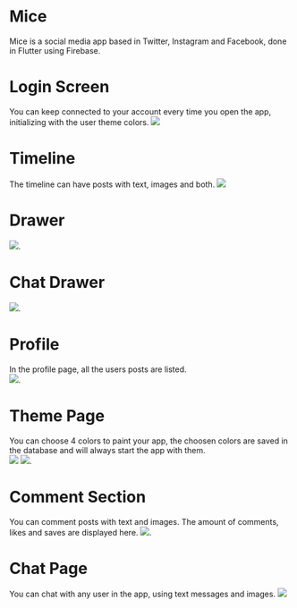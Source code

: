 # Mice
Mice is a social media app based in Twitter, Instagram and Facebook, done in Flutter using Firebase.
# Login Screen
  You can keep connected to your account every time you open the app, initializing with the user theme colors.
 <img src="https://i.ibb.co/MNV3qqV/Login-Screen.png"> 
# Timeline
  The timeline can have posts with text, images and both.
 <img src="https://scontent.fpfb1-1.fna.fbcdn.net/v/t1.15752-9/197439611_1502771270065578_4413374287890196645_n.jpg?_nc_cat=103&ccb=1-3&_nc_sid=ae9488&_nc_eui2=AeGOP-Hr6j3hrGBv6Cs6UNz4428S4JpqvELjbxLgmmq8QhOp-DCPRkI_Fg7jYIocqK366SwkwKvwgj8bfy_V7tqV&_nc_ohc=MEJd7h-qJNoAX8Wih61&_nc_ht=scontent.fpfb1-1.fna&oh=79127761326addd5f8a96de7bd07021c&oe=60E52BA0"> 
# Drawer
 <img src="https://scontent.fpfb1-1.fna.fbcdn.net/v/t1.15752-9/197937298_474734256934059_6194163239956873535_n.jpg?_nc_cat=106&ccb=1-3&_nc_sid=ae9488&_nc_eui2=AeEqti9SB81hoEW6M346CQLa-PQPyTmnwxf49A_JOafDFygATxU959OLfqjR6Hewngnf6YCVFmbEohRyeRrjGS5A&_nc_ohc=wt_joaeRuZIAX8MNJ2l&tn=upWcse9RDhRXWL0x&_nc_ht=scontent.fpfb1-1.fna&oh=0607054d6eaec4a63327ca685781ce0e&oe=60E4B8B1">.
# Chat Drawer
<img src="https://scontent.fpfb1-1.fna.fbcdn.net/v/t1.15752-9/197406738_3969153876513203_6391432210973698627_n.jpg?_nc_cat=107&ccb=1-3&_nc_sid=ae9488&_nc_eui2=AeETTZ4cPDAifcaDD8yABVpROdOSvU9KTXk505K9T0pNeQzxGqwfeu0kz8u845HP4KMqJ9__mQN59uHXYUWdsasu&_nc_ohc=R3_WSXck-0QAX-q4pb9&_nc_ht=scontent.fpfb1-1.fna&oh=b7a25871497becbefc3b916ced01879d&oe=60E396A4">.
<br>
# Profile
In the profile page, all the users posts are listed.
<br>
 <img src="https://scontent.fpfb1-1.fna.fbcdn.net/v/t1.15752-9/198759337_1611131362429588_2261753583345878002_n.jpg?_nc_cat=100&ccb=1-3&_nc_sid=ae9488&_nc_eui2=AeEUqds2z27ehGEL1WQ66gpCizP8-1rS2kyLM_z7WtLaTO0r51-UcDI9jrDcuJxYBkGB7xlRkRjdED8sibJF__hL&_nc_ohc=_IMAkSetrsgAX_kQoL1&tn=upWcse9RDhRXWL0x&_nc_ht=scontent.fpfb1-1.fna&oh=8738b4fb6d323dbbfea8cf9c727b5e70&oe=60E502DC">.
 <br>
# Theme Page
You can choose 4 colors to paint your app, the choosen colors are saved in the database and will always start the app with them.
<br>
<img src="https://scontent.fpfb1-1.fna.fbcdn.net/v/t1.15752-9/194878747_161711579262496_4638146557548048055_n.jpg?_nc_cat=107&ccb=1-3&_nc_sid=ae9488&_nc_eui2=AeGOZUDIk3VeQ7G87eLYfmqLJ7vwTiZSddknu_BOJlJ12XoDB8cgExcZp821KoaD9UzSdSjsjsRkjz3aixpBI5gW&_nc_ohc=vnJrkQBDkJIAX_I9GnR&_nc_ht=scontent.fpfb1-1.fna&oh=29362817fe8b3df9ea18a31cf2dad360&oe=60E50730">
<img src="https://scontent.fpfb1-1.fna.fbcdn.net/v/t1.15752-9/198033060_184559860249168_7768816964522210057_n.jpg?_nc_cat=101&ccb=1-3&_nc_sid=ae9488&_nc_eui2=AeF7Gz3WNneom6mu9jjOs0EKApei0kSE4BACl6LSRITgEJffpSNWSrRRIlyOXks9y9zkvxAmp-kv2_YKr4j0UY7t&_nc_ohc=YuIwu5UPKtkAX-n5BtS&_nc_ht=scontent.fpfb1-1.fna&oh=23d3d3203bd47e9c7f63664e99606df1&oe=60E50034">.
# Comment Section
 You can comment posts with text and images. The amount of comments, likes and saves are displayed here.
<img src="https://scontent.fpfb1-1.fna.fbcdn.net/v/t1.15752-9/198669840_535018154198576_3864802085807652431_n.jpg?_nc_cat=107&ccb=1-3&_nc_sid=ae9488&_nc_eui2=AeFalkCqjW-9qHGXpEDSrVg3j031gbmVDiWPTfWBuZUOJSqp7zLeTXLDgaeMB83o4FN5_Ash4eqd0kt5vzGSsQ2n&_nc_ohc=prG-PLxYrxIAX_b-PRP&_nc_ht=scontent.fpfb1-1.fna&oh=31b50022ab3d0d1a43192e4ce101ebdf&oe=60E2BE81">.
# Chat Page
You can chat with any user in the app, using text messages and images.
<img src="https://scontent.fpfb1-1.fna.fbcdn.net/v/t1.15752-9/195364026_1209952396106055_3825723042073253748_n.jpg?_nc_cat=111&ccb=1-3&_nc_sid=ae9488&_nc_eui2=AeEJvkyOTjLqWv_1PDS9e4rwb7uohV5b_L1vu6iFXlv8vVWLAkjLMpWXSozEBshhgWQ2XqJh7bj3vkRgQXeyJW1H&_nc_ohc=dl6l--xpdOYAX_eB65Z&_nc_ht=scontent.fpfb1-1.fna&oh=42fba66a129412ba5245b8f654136967&oe=60E3F7B9">
